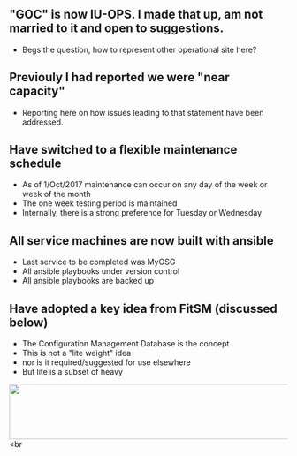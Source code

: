 ## "GOC" is now IU-OPS. I made that up, am not married to it and open to suggestions.
   * Begs the question, how to represent other operational site here?
   
## Previouly I had reported we were "near capacity"
   * Reporting here on how issues leading to that statement have been addressed.
   
## Have switched to a flexible maintenance schedule
   * As of 1/Oct/2017 maintenance can occur on any day of the week or week of the month
   * The one week testing period is maintained
   * Internally, there is a strong preference for Tuesday or Wednesday
   
## All service machines are now built with ansible
   * Last service to be completed was MyOSG
   * All ansible playbooks under version control
   * All ansible playbooks are backed up
   
## Have adopted a key idea from FitSM (discussed below)
   * The Configuration Management Database is the concept
   * This is not a "lite weight" idea
   * nor is it required/suggested for use elsewhere
   * But lite is a subset of heavy
   
<img src="http://steige.grid.iu.edu/steige/snapshot.png" width='630' height='100'  /><br
